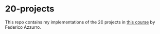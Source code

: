 # 20-projects

This repo contains my implementations of the 20 projects in 
[this course](https://www.udemy.com/course/great-python-projects/) by Federico Azzurro.
